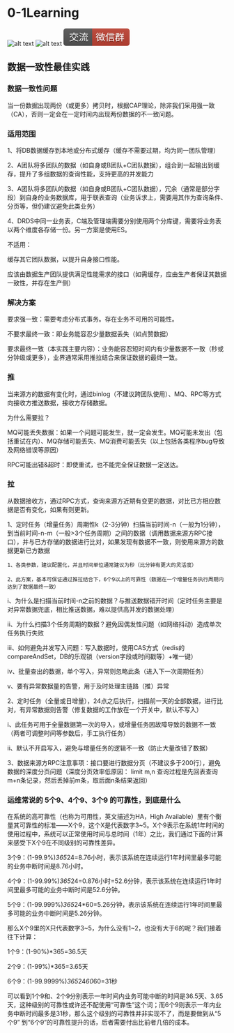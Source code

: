 # 0-1Learning

![alt text](../static/common/svg/luoxiaosheng.svg "公众号")
![alt text](../static/common/svg/luoxiaosheng_learning.svg "学习")
![alt text](../static/common/svg/luoxiaosheng_wechat.svg "微信")


## 数据一致性最佳实践

### 数据一致性问题
当一份数据出现两份（或更多）拷贝时，根据CAP理论，除非我们采用强一致（CA），否则一定会在一定时间内出现两份数据的不一致问题。

### 适用范围
1、将DB数据缓存到本地或分布式缓存（缓存不需要过期，均为同一团队管理）

2、A团队将多团队的数据（如自身或B团队+C团队数据），组合到一起输出到缓存，提升了多组数据的查询性能，支持更高的并发能力

3、A团队将多团队的数据（如自身或B团队+C团队数据），冗余（通常是部分字段）到自身的业务数据库，用于联表查询（业务诉求上，需要用其作为查询条件、分页等，但仍建议避免此类业务）

4、DRDS中同一业务表，C端及管理端需要分别使用两个分库键，需要将业务表以两个维度各存储一份。另一方案是使用ES。

不适用：

缓存其它团队数据，以提升自身接口性能。

应该由数据生产团队提供满足性能需求的接口（如需缓存，应由生产者保证其数据一致性，并存在生产侧）

### 解决方案
要求强一致：需要考虑分布式事务。存在业务不可用的可能性。

不要求最终一致：即业务能容忍少量数据丢失（如点赞数据）

要求最终一致（本实践主要内容）：业务能容忍短时间内有少量数据不一致（秒或分钟级或更多），业界通常采用推拉结合来保证数据的最终一致。

### 推
当来源方的数据有变化时，通过binlog（不建议跨团队使用）、MQ、RPC等方式向接收方推送数据，接收方存储数据。

为什么需要拉？

MQ可能丢失数据：如果一个问题可能发生，就一定会发生。MQ可能未发出（包括重试在内）、MQ存储可能丢失、MQ消费可能丢失（以上包括各类程序bug导致及网络错误等原因）

RPC可能出错&超时：即使重试，也不能完全保证数据一定送达。

### 拉
从数据接收方，通过RPC方式，查询来源方近期有变更的数据，对比已方相应数据是否有变化，如果有则更新。

1、定时任务（增量任务）周期性k（2-3分钟）扫描当前时间-n（一般为1分钟），到当前时间-n-m（一般>3个任务周期）之间的数据（调用数据来源方RPC接口），并与已方存储的数据进行比对，如果发现有数据不一致，则使用来源方的数据更新已方数据
```
1、各类参数，建议配置化，并且时间单位通常建议为秒（比分钟有更大的灵活度）

2、此方案，基本可保证通过推拉结合下，6个9以上的可靠性（数据在一个增量任务执行周期内达到了数据最终一致）
```


i、为什么是扫描当前时间-n之前的数据？与推送数据错开时间（定时任务主要是对异常数据兜底，相比推送数据，难以提供高并发的数据处理）

ii、为什么扫描3个任务周期的数据？避免因偶发性问题（如网络抖动）造成单次任务执行失败

iii、如何避免并发写入问题：写入数据时，使用CAS方式（redis的compareAndSet，DB的乐观锁（version字段或时间戳等）+唯一键）

iv、批量查出的数据，单个写入，异常则忽略此条（进入下一次周期任务）

v、要有异常数据量的告警，用于及时处理主链路（推）异常

2、定时任务（全量或日增量），24点之后执行，扫描前一天的全部数据，进行比对，有异常数据则告警（修复数据的工作放在一个开关中，默认不写入）

i、此任务可用于全量数据第一次的导入，或增量任务因故障导致的数据不一致（两者可调整时间等参数后，手工执行任务）

ii、默认不开启写入，避免与增量任务的逻辑不一致（防止大量改错了数据）

3、数据来源方RPC注意事项：接口要进行数据分页（不建议多于200行），避免数据的深度分页问题（深度分页效率低原因： limit m,n 查询过程是先回表查询m+n条记录，然后丢掉前m条，取后面n条结果返回）


### 运维常说的 5个9、4个9、3个9 的可靠性，到底是什么
在系统的高可靠性（也称为可用性，英文描述为HA，High Available）里有个衡量其可靠性的标准——X个9，这个X是代表数字3~5。X个9表示在系统1年时间的使用过程中，系统可以正常使用时间与总时间（1年）之比，我们通过下面的计算来感受下X个9在不同级别的可靠性差异。

3个9：(1-99.9%)*365*24=8.76小时，表示该系统在连续运行1年时间里最多可能的业务中断时间是8.76小时。

4个9：(1-99.99%)*365*24=0.876小时=52.6分钟，表示该系统在连续运行1年时间里最多可能的业务中断时间是52.6分钟。

5个9：(1-99.999%)*365*24*60=5.26分钟，表示该系统在连续运行1年时间里最多可能的业务中断时间是5.26分钟。

那么X个9里的X只代表数字3~5，为什么没有1~2，也没有大于6的呢？我们接着往下计算：

1个9：(1-90%)*365=36.5天

2个9：(1-99%)*365=3.65天

6个9：(1-99.9999%)*365*24*60*60=31秒

可以看到1个9和、2个9分别表示一年时间内业务可能中断的时间是36.5天、3.65天，这种级别的可靠性或许还不配使用“可靠性”这个词；而6个9则表示一年内业务中断时间最多是31秒，那么这个级别的可靠性并非实现不了，而是要做到从“5个9” 到“6个9”的可靠性提升的话，后者需要付出比前者几倍的成本。
